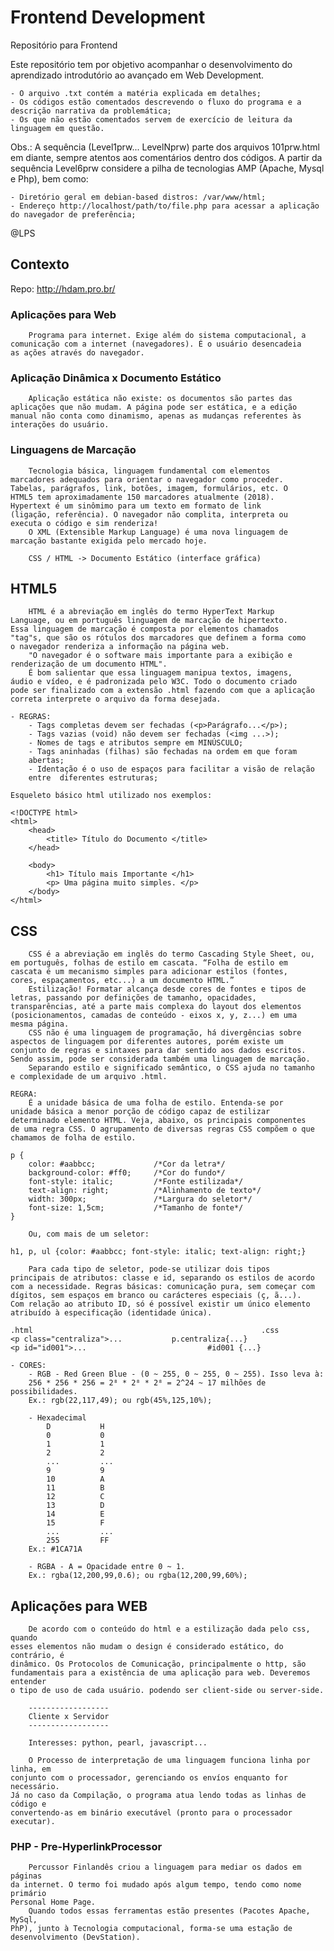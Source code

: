 # Frontend Development

Repositório para Frontend

Este repositório tem por objetivo acompanhar o desenvolvimento do aprendizado
introdutório ao avançado em Web Development.

	- O arquivo .txt contém a matéria explicada em detalhes;
	- Os códigos estão comentados descrevendo o fluxo do programa e a descrição narrativa da problemática;
	- Os que não estão comentados servem de exercício de leitura da linguagem em questão.

Obs.: A sequência (Level1prw... LevelNprw) parte dos arquivos 101prw.html em
diante, sempre atentos aos comentários dentro dos códigos. A partir da sequência
Level6prw considere a pilha de tecnologias AMP (Apache, Mysql e Php), bem como:

	- Diretório geral em debian-based distros: /var/www/html;
	- Endereço http://localhost/path/to/file.php para acessar a aplicação do navegador de preferência;

@LPS
	
## Contexto

Repo: http://hdam.pro.br/

### Aplicações para Web

		Programa para internet. Exige além do sistema computacional, a
	comunicação com a internet (navegadores). É o usuário desencadeia
	as ações através do navegador.


### Aplicação Dinâmica x Documento Estático

		Aplicação estática não existe: os documentos são partes das
	aplicações que não mudam. A página pode ser estática, e a edição
	manual não conta como dinamismo, apenas as mudanças referentes às
	interações do usuário.


### Linguagens de Marcação

		Tecnologia básica, linguagem fundamental com elementos 
	marcadores adequados para orientar o navegador como proceder.
	Tabelas, parágrafos, link, botões, imagem, formulários, etc. O
	HTML5 tem aproximadamente 150 marcadores atualmente (2018).
	Hypertext é um sinômimo para um texto em formato de link
	(ligação, referência). O navegador não complita, interpreta ou
	executa o código e sim renderiza!
		O XML (Extensible Markup Language) é uma nova linguagem de
	marcação bastante exigida pelo mercado hoje.

		CSS / HTML -> Documento Estático (interface gráfica) 


## HTML5

		HTML é a abreviação em inglês do termo HyperText Markup
	Language, ou em português linguagem de marcação de hipertexto.
	Essa linguagem de marcação é composta por elementos chamados
	"tag"s, que são os rótulos dos marcadores que definem a forma como
	o navegador renderiza a informação na página web.
		"O navegador é o software mais importante para a exibição e 
	renderização de um documento HTML".
		É bom salientar que essa linguagem manipua textos, imagens,
	áudio e vídeo, e é padronizada pelo W3C. Todo o documento criado
	pode ser finalizado com a extensão .html fazendo com que a aplicação
	correta interprete o arquivo da forma desejada.
	
	- REGRAS:
		- Tags completas devem ser fechadas (<p>Parágrafo...</p>);
		- Tags vazias (void) não devem ser fechadas (<img ...>);
		- Nomes de tags e atributos sempre em MINÚSCULO;
		- Tags aninhadas (filhas) são fechadas na ordem em que foram
		abertas;
		- Identação é o uso de espaços para facilitar a visão de relação
		entre  diferentes estruturas;
		
	Esqueleto básico html utilizado nos exemplos:

	<!DOCTYPE html> 
	<html> 
		<head> 
			<title>	Título do Documento </title> 
		</head> 
		
		<body> 
			<h1> Título mais Importante </h1>
			<p> Uma página muito simples. </p> 
		</body> 
	</html> 


## CSS

		CSS é a abreviação em inglês do termo Cascading	Style Sheet, ou,
	em português, folhas de estilo em cascata. “Folha de estilo em
	cascata é um mecanismo simples para adicionar estilos (fontes,
	cores, espaçamentos, etc...) a um documento HTML.”
		Estilização! Formatar alcança desde cores de fontes e tipos de
	letras, passando por definições de tamanho, opacidades,
	transparências, até a parte mais complexa do layout dos elementos
	(posicionamentos, camadas de conteúdo - eixos x, y, z...) em uma
	mesma página.
		CSS não é uma linguagem de programação, há divergências sobre
	aspectos de linguagem por diferentes autores, porém existe um
	conjunto de regras e sintaxes para dar sentido aos dados escritos.
	Sendo assim, pode ser considerada também uma linguagem de marcação.
		Separando estilo e significado semântico, o CSS ajuda no tamanho
	e complexidade de um arquivo .html.
	
	REGRA:
		É a unidade básica de uma folha de estilo. Entenda-se por 
	unidade básica a menor porção de código capaz de estilizar
	determinado elemento HTML. Veja, abaixo, os principais componentes
	de uma regra CSS. O agrupamento de diversas regras CSS compõem o que
	chamamos de folha de estilo.

	p {
		color: #aabbcc;				/*Cor da letra*/
		background-color: #ff0;		/*Cor do fundo*/
		font-style: italic;			/*Fonte estilizada*/
		text-align: right;			/*Alinhamento de texto*/
		width: 300px;				/*Largura do seletor*/
		font-size: 1,5cm;			/*Tamanho de fonte*/
	}
	
		Ou, com mais de um seletor:
	
	h1, p, ul {color: #aabbcc; font-style: italic; text-align: right;}
	
		Para cada tipo de seletor, pode-se utilizar dois tipos 
	principais de atributos: classe e id, separando os estilos de acordo
	com a necessidade. Regras básicas: comunicação pura, sem começar com
	dígitos, sem espaços em branco ou carácteres especiais (ç, ã...).
	Com relação ao atributo ID, só é possível existir um único elemento
	atribuído à especificação (identidade única).
	
	.html													.css
	<p class="centraliza">...			p.centraliza{...}
	<p id="id001">...							#id001 {...}
	
	- CORES:	
		- RGB - Red Green Blue - (0 ~ 255, 0 ~ 255, 0 ~ 255). Isso leva à:
		256 * 256 * 256 = 2⁸ * 2⁸ * 2⁸ = 2^24 ~ 17 milhões de possibilidades.
		Ex.: rgb(22,117,49); ou rgb(45%,125,10%);
		
		- Hexadecimal
			D			H
			0			0
			1			1
			2			2
			...			...
			9			9
			10			A
			11			B
			12			C
			13			D
			14			E
			15			F
			...			...
			255			FF
		Ex.: #1CA71A
		
		- RGBA - A = Opacidade entre 0 ~ 1.
		Ex.: rgba(12,200,99,0.6); ou rgba(12,200,99,60%);


## Aplicações para WEB

		De acordo com o conteúdo do html e a estilização dada pelo css, quando
	esses elementos não mudam o design é considerado estático, do contrário, é 
	dinâmico. Os Protocolos de Comunicação, principalmente o http, são 
	fundamentais para a existência de uma aplicação para web. Deveremos entender
	o tipo de uso de cada usuário. podendo ser client-side ou server-side.

		------------------
		Cliente x Servidor
		------------------

		Interesses: python, pearl, javascript...

		O Processo de interpretação de uma linguagem funciona linha por linha, em
	conjunto com o processador, gerenciando os envíos enquanto for necessário.
	Já no caso da Compilação, o programa atua lendo todas as linhas de código e
	convertendo-as em binário executável (pronto para o processador executar).


### PHP - Pre-HyperlinkProcessor

		Percussor Finlandês criou a linguagem para mediar os dados em páginas
	da internet. O termo foi mudado após algum tempo, tendo como nome primário
	Personal Home Page.
		Quando todos essas ferramentas estão presentes (Pacotes Apache, MySql,
	PhP), junto à Tecnologia computacional, forma-se uma estação de
	desenvolvimento (DevStation).